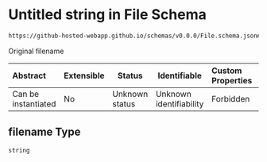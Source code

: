 # Untitled string in File Schema

```txt
https://github-hosted-webapp.github.io/schemas/v0.0.0/File.schema.json#/definitions/FileMetadata/properties/filename
```

Original filename

| Abstract | Extensible | Status | Identifiable | Custom Properties | Additional Properties | Access Restrictions | Defined In |
| :-- | --- | --- | --- | :-- | --- | --- | --- |
| Can be instantiated | No | Unknown status | Unknown identifiability | Forbidden | Allowed | none | [File.schema.json\*](../File.schema.json "open original schema") |

## filename Type

`string`
